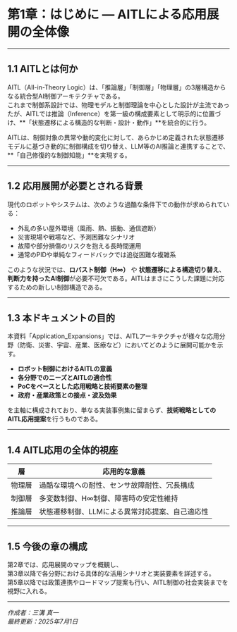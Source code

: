 # 第1章：はじめに — AITLによる応用展開の全体像

---

## 1.1 AITLとは何か

AITL（All-in-Theory Logic）は、「推論層」「制御層」「物理層」の3層構造からなる統合型AI制御アーキテクチャである。  
これまで制御系設計では、物理モデルと制御理論を中心とした設計が主流であったが、AITLでは推論（Inference）を第一級の構成要素として明示的に位置づけ、**「状態遷移による構造的な判断・設計・動作」**を統合的に行う。

AITLは、制御対象の異常や動的変化に対して、あらかじめ定義された状態遷移モデルに基づき動的に制御構成を切り替え、LLM等のAI推論と連携することで、**「自己修復的な制御知能」**を実現する。

---

## 1.2 応用展開が必要とされる背景

現代のロボットやシステムは、次のような過酷な条件下での動作が求められている：

- 外乱の多い屋外環境（風雨、熱、振動、通信遮断）
- 災害現場や戦場など、予測困難なシナリオ
- 故障や部分損傷のリスクを抱える長時間運用
- 通常のPIDや単純なフィードバックでは追従困難な複雑系

このような状況では、**ロバスト制御（H∞）** や **状態遷移による構造切り替え**、**判断力を持ったAI制御**が必要不可欠である。AITLはまさにこうした課題に対応するための新しい制御構造である。

---

## 1.3 本ドキュメントの目的

本資料「Application_Expansions」では、AITLアーキテクチャが様々な応用分野（防衛、災害、宇宙、産業、医療など）においてどのように展開可能かを示す。

- **ロボット制御におけるAITLの意義**
- **各分野でのニーズとAITLの適合性**
- **PoCをベースとした応用戦略と技術要素の整理**
- **政府・産業政策との接点・波及効果**

を主軸に構成されており、単なる実装事例集に留まらず、**技術戦略としてのAITL応用提案**を行うものである。

---

## 1.4 AITL応用の全体的視座

| 層         | 応用的な意義 |
|------------|--------------|
| 物理層     | 過酷な環境への耐性、センサ故障耐性、冗長構成 |
| 制御層     | 多変数制御、H∞制御、障害時の安定性維持 |
| 推論層     | 状態遷移制御、LLMによる異常対応提案、自己適応性 |

---

## 1.5 今後の章の構成

第2章では、応用展開のマップを概観し、  
第3章以降で各分野における具体的な活用シナリオと実装要素を詳述する。  
第5章以降では政策連携やロードマップ提案も行い、AITL制御の社会実装までを視野に入れる。

---

*作成者：三溝 真一*  
*最終更新：2025年7月1日*
